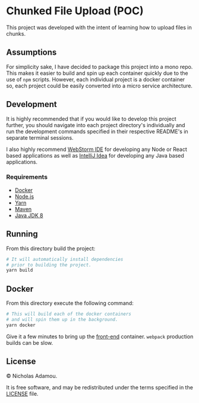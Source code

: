 # Chunked File Upload (POC)

This project was developed with the intent of learning how to upload files in chunks.

## Assumptions

For simplicity sake, I have decided to package this project into a mono repo. This makes it easier to build and spin up each container quickly due to the use of `npm` scripts. However, each individual project is a docker container so, each project could be easily converted into a micro service architecture.

## Development

It is highly recommended that if you would like to develop this project further, you should navigate into each project directory's individually and run the development commands specified in their respective README's in separate terminal sessions.

I also highly recommend [WebStorm IDE](https://www.jetbrains.com/webstorm/) for developing any Node or React based applications as well as [IntelliJ Idea](https://www.jetbrains.com/idea/) for developing any Java based applications.

### Requirements

- [Docker](http://docker.com/)
- [Node.js](https://nodejs.org/en/)
- [Yarn](https://yarnpkg.com/en/)
- [Maven](https://maven.apache.org/)
- [Java JDK 8](https://www.oracle.com/java/technologies/downloads/)

## Running

From this directory build the project:

```bash
# It will automatically install dependencies
# prior to building the project.
yarn build
```

## Docker

From this directory execute the following command:

```bash
# This will build each of the docker containers
# and will spin them up in the background.
yarn docker
```

Give it a few minutes to bring up the [front-end](/front-end) container. `webpack` production builds can be slow.

## License

© Nicholas Adamou.

It is free software, and may be redistributed under the terms specified in the [LICENSE] file.

[license]: LICENSE

